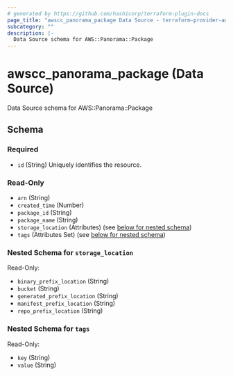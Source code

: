 ```yaml
---
# generated by https://github.com/hashicorp/terraform-plugin-docs
page_title: "awscc_panorama_package Data Source - terraform-provider-awscc"
subcategory: ""
description: |-
  Data Source schema for AWS::Panorama::Package
---
```


# awscc_panorama_package (Data Source)

Data Source schema for AWS::Panorama::Package



<!-- schema generated by tfplugindocs -->
## Schema

### Required

- `id` (String) Uniquely identifies the resource.

### Read-Only

- `arn` (String)
- `created_time` (Number)
- `package_id` (String)
- `package_name` (String)
- `storage_location` (Attributes) (see [below for nested schema](#nestedatt--storage_location))
- `tags` (Attributes Set) (see [below for nested schema](#nestedatt--tags))

<a id="nestedatt--storage_location"></a>
### Nested Schema for `storage_location`

Read-Only:

- `binary_prefix_location` (String)
- `bucket` (String)
- `generated_prefix_location` (String)
- `manifest_prefix_location` (String)
- `repo_prefix_location` (String)


<a id="nestedatt--tags"></a>
### Nested Schema for `tags`

Read-Only:

- `key` (String)
- `value` (String)


